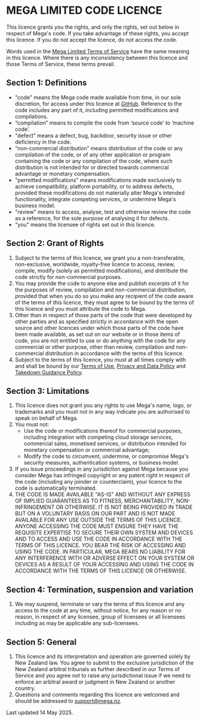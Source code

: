 # MEGA LIMITED CODE LICENCE

This licence grants you the rights, and only the rights, set out below in
respect of Mega's code. If you take advantage of these rights, you accept this
licence. If you do not accept the licence, do not access the code.

Words used in the [Mega Limited Terms of Service](https://mega.io/terms) have the
same meaning in this licence. Where there is any inconsistency between this
licence and those Terms of Service, these terms prevail.

## Section 1: Definitions

- "code" means the Mega code made available from time, in our sole
  discretion, for access under this licence at [GitHub](https://github.com/).
  Reference to the code includes any part of it, including permitted 
  modifications and compilations.
- “compilation” means to compile the code from ‘source code’ to ‘machine code’.
- "defect" means a defect, bug, backdoor, security issue or other deficiency in the code.
- “non-commercial distribution” means distribution of the code or any compilation
  of the code, or of any other application or program containing the code or any
  compilation of the code, where such distribution is not intended for or directed
  towards commercial advantage or monetary compensation.
- "permitted modifications" means modifications made exclusively to achieve 
  compatibility, platform portability, or to address defects, provided these modifications
  do not materially alter Mega's intended functionality, integrate competing services, or
  undermine Mega's business model.
- "review" means to access, analyse, test and otherwise review the
  code as a reference, for the sole purpose of analysing it for defects.
- "you" means the licensee of rights set out in this licence.

## Section 2: Grant of Rights

1. Subject to the terms of this licence, we grant you a non-transferable,
   non-exclusive, worldwide, royalty-free licence to access, review,
   compile, modify (solely as permitted modifications), and distribute 
   the code strictly for non-commercial purposes.
2. You may provide the code to anyone else and publish excerpts of it for the
   purposes of review, compilation and non-commercial distribution, provided
   that when you do so you make any recipient of the code aware of the terms of
   this licence, they must agree to be bound by the terms of this licence and
   you must attribute the code to Mega.
3. Other than in respect of those parts of the code that were developed by other
   parties and as specified strictly in accordance with the open source and
   other licences under which those parts of the code have been made available,
   as set out on our website or in those items of code, you are not entitled to
   use or do anything with the code for any commercial or other purpose, other
   than review, compilation and non-commercial distribution in accordance with
   the terms of this licence.
4. Subject to the terms of this licence, you must at all times comply with and
   shall be bound by our [Terms of Use](https://mega.io/terms),
   [Privacy and Data Policy](https://mega.io/privacy) and [Takedown Guidance Policy](https://mega.io/takedown).

## Section 3: Limitations

1. This licence does not grant you any rights to use Mega's name, logo, or
   trademarks and you must not in any way indicate you are authorised to speak
   on behalf of Mega.
2. You must not:
    - Use the code or modifications thereof for commercial purposes, including integration with competing cloud storage services, commercial sales, monetised services, or distribution intended for monetary compensation or commercial advantage;
    - Modify the code to circumvent, undermine, or compromise Mega's security measures, authentication systems, or business model.
3. If you issue proceedings in any jurisdiction against Mega because you
   consider Mega has infringed copyright or any patent right in respect of the
   code (including any joinder or counterclaim), your licence to the code is
   automatically terminated.
4. THE CODE IS MADE AVAILABLE "AS-IS" AND WITHOUT ANY EXPRESS OF IMPLIED
   GUARANTEES AS TO FITNESS, MERCHANTABILITY, NON-INFRINGEMENT OR OTHERWISE. IT
   IS NOT BEING PROVIDED IN TRADE BUT ON A VOLUNTARY BASIS ON OUR PART AND IS
   NOT MADE AVAILABLE FOR ANY USE OUTSIDE THE TERMS OF THIS LICENCE. ANYONE
   ACCESSING THE CODE MUST ENSURE THEY HAVE THE REQUISITE EXPERTISE TO SECURE
   THEIR OWN SYSTEM AND DEVICES AND TO ACCESS AND USE THE CODE IN ACCORDANCE
   WITH THE TERMS OF THIS LICENCE. YOU BEAR THE RISK OF ACCESSING AND USING THE
   CODE. IN PARTICULAR, MEGA BEARS NO LIABILITY FOR ANY INTERFERENCE WITH OR
   ADVERSE EFFECT ON YOUR SYSTEM OR DEVICES AS A RESULT OF YOUR ACCESSING AND
   USING THE CODE IN ACCORDANCE WITH THE TERMS OF THIS LICENCE OR OTHERWISE.

## Section 4: Termination, suspension and variation

1. We may suspend, terminate or vary the terms of this licence and any access to
   the code at any time, without notice, for any reason or no reason, in respect
   of any licensee, group of licensees or all licensees including as may be
   applicable any sub-licensees.

## Section 5: General

1. This licence and its interpretation and operation are governed solely by New
   Zealand law. You agree to submit to the exclusive jurisdiction of the New
   Zealand arbitral tribunals as further described in our Terms of Service and
   you agree not to raise any jurisdictional issue if we need to enforce an
   arbitral award or judgment in New Zealand or another country.
2. Questions and comments regarding this licence are welcomed and should be
   addressed to support@mega.nz.

Last updated 14 May 2025.

